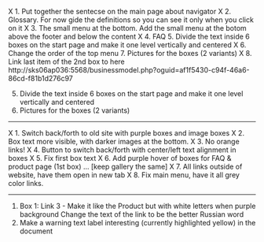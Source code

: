 X 1. Put together the sentecse on the main page about navigator
X 2. Glossary. For now gide the definitions so you can see it only when you click on it
X 3. The small menu at the bottom. Add the small menu at the botom above the footer and below the content
X 4. FAQ
5. Divide the text inside 6 boxes on the start page and make it one level vertically and centered
X 6. Change the order of the top menu
7. Pictures for the boxes (2 variants)
X 8. Link last item of the 2nd box to here http://sks06ap036:5568/businessmodel.php?oguid=af1f5430-c94f-46a6-86cd-f81b1d276c97

5. Divide the text inside 6 boxes on the start page and make it one level vertically and centered
7. Pictures for the boxes (2 variants)
--------------------------------------------------------------


X 1. Switch back/forth to old site with purple boxes and image boxes
X 2. Box text more visible, with darker images at the bottom.
X 3. No orange links!
X 4. Button to switch back/forth with center/left text alignment in boxes
X 5. Fix first box text
X 6. Add purple hover of boxes for FAQ & product page (1st box) ... [keep gallery the same]
X 7. All links outside of website, have them open in new tab
X 8. Fix main menu, have it all grey color links.

--------------------------------------------------------------

1. Box 1: Link 3 - Make it like the Product but with white letters when purple background
Change the text of the link to be the better Russian word
2. Make a warning text label interesting (currently highlighted yellow) in the document